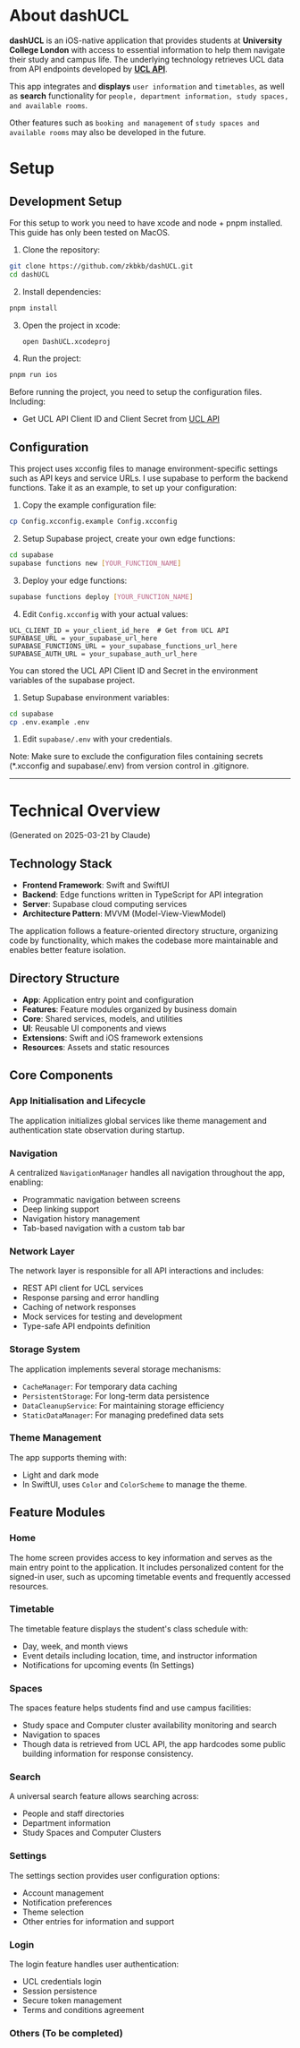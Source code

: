 # About dashUCL
**dashUCL** is an iOS-native application that provides students at **University College London** with access to essential information to help them navigate their study and campus life. The underlying technology retrieves UCL data from API endpoints developed by **[UCL API](https://github.com/uclapi/uclapi)**.

This app integrates and **displays** ```user information``` and ```timetables```, as well as **search** functionality for ```people, department information, study spaces, and available rooms```. 

Other features such as ```booking and management``` of ```study spaces and available rooms``` may also be developed in the future.

# Setup    
## Development Setup
For this setup to work you need to have xcode and node + pnpm installed. This guide has only been tested on MacOS.

1. Clone the repository:
```bash
git clone https://github.com/zkbkb/dashUCL.git
cd dashUCL
```

2. Install dependencies:
```bash
pnpm install
```

3. Open the project in xcode:
	```bash
	open DashUCL.xcodeproj
	```

4. Run the project:
```bash
pnpm run ios
```
Before running the project, you need to setup the configuration files. Including:
- Get UCL API Client ID and Client Secret from [UCL API](https://github.com/uclapi/uclapi)
  
## Configuration
This project uses xcconfig files to manage environment-specific settings such as API keys and service URLs. I use supabase to perform the backend functions. Take it as an example, to set up your configuration:

1. Copy the example configuration file:
```bash
cp Config.xcconfig.example Config.xcconfig
```

2. Setup Supabase project, create your own edge functions:
```bash
cd supabase
supabase functions new [YOUR_FUNCTION_NAME]
```  

3. Deploy your edge functions:
```bash
supabase functions deploy [YOUR_FUNCTION_NAME]
```

4. Edit `Config.xcconfig` with your actual values:
```
UCL_CLIENT_ID = your_client_id_here  # Get from UCL API
SUPABASE_URL = your_supabase_url_here
SUPABASE_FUNCTIONS_URL = your_supabase_functions_url_here
SUPABASE_AUTH_URL = your_supabase_auth_url_here
```
You can stored the UCL API Client ID and Secret in the environment variables of the supabase project.

1. Setup Supabase environment variables:
```bash
cd supabase
cp .env.example .env
```

1. Edit `supabase/.env` with your credentials.

Note: Make sure to exclude the configuration files containing secrets (*.xcconfig and supabase/.env) from version control in .gitignore.

---

# Technical Overview 
(Generated on 2025-03-21 by Claude)

## Technology Stack

- **Frontend Framework**: Swift and SwiftUI
- **Backend**: Edge functions written in TypeScript for API integration
- **Server**: Supabase cloud computing services
- **Architecture Pattern**: MVVM (Model-View-ViewModel)

The application follows a feature-oriented directory structure, organizing code by functionality, which makes the codebase more maintainable and enables better feature isolation.

## Directory Structure

- **App**: Application entry point and configuration
- **Features**: Feature modules organized by business domain
- **Core**: Shared services, models, and utilities
- **UI**: Reusable UI components and views
- **Extensions**: Swift and iOS framework extensions
- **Resources**: Assets and static resources

## Core Components

### App Initialisation and Lifecycle

The application initializes global services like theme management and authentication state observation during startup.

### Navigation

A centralized `NavigationManager` handles all navigation throughout the app, enabling:
- Programmatic navigation between screens
- Deep linking support
- Navigation history management
- Tab-based navigation with a custom tab bar

### Network Layer

The network layer is responsible for all API interactions and includes:
- REST API client for UCL services
- Response parsing and error handling
- Caching of network responses
- Mock services for testing and development
- Type-safe API endpoints definition

### Storage System

The application implements several storage mechanisms:
- `CacheManager`: For temporary data caching
- `PersistentStorage`: For long-term data persistence
- `DataCleanupService`: For maintaining storage efficiency
- `StaticDataManager`: For managing predefined data sets

### Theme Management

The app supports theming with:
- Light and dark mode
- In SwiftUI, uses `Color` and `ColorScheme` to manage the theme.

## Feature Modules

### Home

The home screen provides access to key information and serves as the main entry point to the application. It includes personalized content for the signed-in user, such as upcoming timetable events and frequently accessed resources.

### Timetable

The timetable feature displays the student's class schedule with:
- Day, week, and month views
- Event details including location, time, and instructor information
- Notifications for upcoming events (In Settings)

### Spaces

The spaces feature helps students find and use campus facilities:
- Study space and Computer cluster availability monitoring and search
- Navigation to spaces
- Though data is retrieved from UCL API, the app hardcodes some public building information for response consistency.

### Search

A universal search feature allows searching across:
- People and staff directories
- Department information
- Study Spaces and Computer Clusters

### Settings

The settings section provides user configuration options:
- Account management
- Notification preferences
- Theme selection
- Other entries for information and support

### Login

The login feature handles user authentication:
- UCL credentials login
- Session persistence
- Secure token management
- Terms and conditions agreement

### Others (To be completed)   
